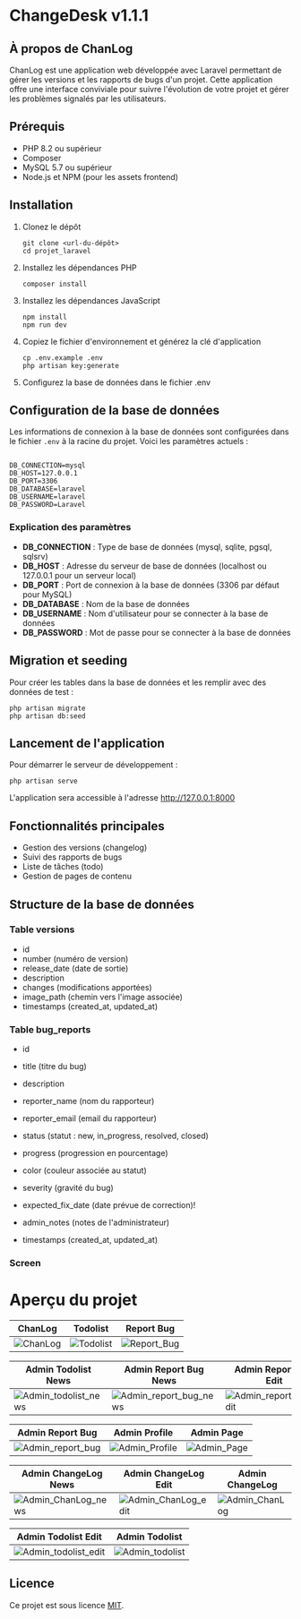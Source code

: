 #     ChangeDesk v1.1.1

## À propos de ChanLog

ChanLog est une application web développée avec Laravel permettant de gérer les versions et les rapports de bugs d'un projet. Cette application offre une interface conviviale pour suivre l'évolution de votre projet et gérer les problèmes signalés par les utilisateurs.

## Prérequis

- PHP 8.2 ou supérieur
- Composer
- MySQL 5.7 ou supérieur
- Node.js et NPM (pour les assets frontend)

## Installation

1. Clonez le dépôt
   ```
   git clone <url-du-dépôt>
   cd projet_laravel
   ```

2. Installez les dépendances PHP
   ```
   composer install
   ```

3. Installez les dépendances JavaScript
   ```
   npm install
   npm run dev
   ```

4. Copiez le fichier d'environnement et générez la clé d'application
   ```
   cp .env.example .env
   php artisan key:generate
   ```

5. Configurez la base de données dans le fichier .env

## Configuration de la base de données

Les informations de connexion à la base de données sont configurées dans le fichier `.env` à la racine du projet. Voici les paramètres actuels :

```

DB_CONNECTION=mysql
DB_HOST=127.0.0.1
DB_PORT=3306
DB_DATABASE=laravel
DB_USERNAME=laravel
DB_PASSWORD=Laravel

```

### Explication des paramètres

- **DB_CONNECTION** : Type de base de données (mysql, sqlite, pgsql, sqlsrv)
- **DB_HOST** : Adresse du serveur de base de données (localhost ou 127.0.0.1 pour un serveur local)
- **DB_PORT** : Port de connexion à la base de données (3306 par défaut pour MySQL)
- **DB_DATABASE** : Nom de la base de données
- **DB_USERNAME** : Nom d'utilisateur pour se connecter à la base de données
- **DB_PASSWORD** : Mot de passe pour se connecter à la base de données

## Migration et seeding

Pour créer les tables dans la base de données et les remplir avec des données de test :

```
php artisan migrate
php artisan db:seed
```

## Lancement de l'application

Pour démarrer le serveur de développement :

```
php artisan serve
```

L'application sera accessible à l'adresse http://127.0.0.1:8000

## Fonctionnalités principales

- Gestion des versions (changelog)
- Suivi des rapports de bugs
- Liste de tâches (todo)
- Gestion de pages de contenu

## Structure de la base de données

### Table versions
- id
- number (numéro de version)
- release_date (date de sortie)
- description
- changes (modifications apportées)
- image_path (chemin vers l'image associée)
- timestamps (created_at, updated_at)

### Table bug_reports
- id
- title (titre du bug)
- description
- reporter_name (nom du rapporteur)
- reporter_email (email du rapporteur)
- status (statut : new, in_progress, resolved, closed)
- progress (progression en pourcentage)
- color (couleur associée au statut)
- severity (gravité du bug)
- expected_fix_date (date prévue de correction)!

- admin_notes (notes de l'administrateur)
- timestamps (created_at, updated_at)


### Screen 
# Aperçu du projet

| ChanLog | Todolist | Report Bug |
|---------|---------|------------|
| ![ChanLog](https://github.com/user-attachments/assets/fbb8276f-f467-4992-870d-887a50c23f07) | ![Todolist](https://github.com/user-attachments/assets/25ff9e3e-4ea2-4f6c-ba85-38990468a802) | ![Report_Bug](https://github.com/user-attachments/assets/43ef171a-d5c3-4b88-955c-a004f535a889) |

| Admin Todolist News | Admin Report Bug News | Admin Report Bug Edit |
|---------------------|----------------------|----------------------|
| ![Admin_todolist_news](https://github.com/user-attachments/assets/694afa42-30b1-4b93-90e2-50d6db63d7c1) | ![Admin_report_bug_news](https://github.com/user-attachments/assets/f0978c77-9787-422f-a5cb-a184e3f49c08) | ![Admin_report_bug_edit](https://github.com/user-attachments/assets/8221bf5e-c696-4b09-ae14-fc3e4590a8eb) |

| Admin Report Bug | Admin Profile | Admin Page |
|-----------------|---------------|------------|
| ![Admin_report_bug](https://github.com/user-attachments/assets/2fa10500-601c-4657-9583-a6da547734f2) | ![Admin_Profile](https://github.com/user-attachments/assets/62d6ce4e-c90f-4809-a8f4-6e1aeed5c189) | ![Admin_Page](https://github.com/user-attachments/assets/48e1042f-c36d-49cd-952c-3a00fbc146b9) |

| Admin ChangeLog News | Admin ChangeLog Edit | Admin ChangeLog |
|---------------------|---------------------|----------------|
| ![Admin_ChanLog_news](https://github.com/user-attachments/assets/7b59ef04-2e0d-4032-a4b9-6f7993987e17) | ![Admin_ChanLog_edit](https://github.com/user-attachments/assets/4d9f79fa-bcc4-4f99-bc92-8f0d40cb8b34) | ![Admin_ChanLog](https://github.com/user-attachments/assets/7c8eeead-3db6-424f-afa3-f663063dcafe) |

| Admin Todolist Edit | Admin Todolist |
|--------------------|---------------|
| ![Admin_todolist_edit](https://github.com/user-attachments/assets/d6709bff-cc71-43b6-9acb-19c24e7c37c2) | ![Admin_todolist](https://github.com/user-attachments/assets/2a8e2825-153b-43e7-a12e-0b916cb10f2f) |




## Licence

Ce projet est sous licence [MIT](https://opensource.org/licenses/MIT).
